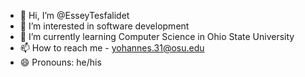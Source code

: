 - 👋 Hi, I’m @EsseyTesfalidet
- 👀 I’m interested in software development 
- 🌱 I’m currently learning Computer Science in Ohio State University
- 📫 How to reach me - yohannes.31@osu.edu
- 😄 Pronouns: he/his

<!---
EsseyTesfalidet/EsseyTesfalidet is a ✨ special ✨ repository because its `README.md` (this file) appears on your GitHub profile.
You can click the Preview link to take a look at your changes.
--->
